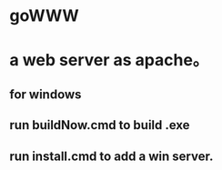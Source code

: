 # goWWW
# a web server as apache。
## for windows
## run buildNow.cmd to build .exe
## run install.cmd to add a win server.
